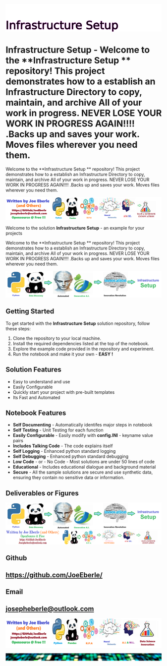 
![Image image_filename](solution_sign.png)

# Infrastructure Setup - Welcome to the **Infrastructure Setup ** repository! This project demonstrates how to a establish an Infrastructure Directory to copy, maintain, and archive All of your work in progress. NEVER LOSE YOUR WORK IN PROGRESS AGAIN!!!! .Backs up and saves your work.  Moves files wherever you need them. 
Welcome to the **Infrastructure Setup ** repository! This project demonstrates how to a establish an Infrastructure Directory to copy, maintain, and archive All of your work in progress. NEVER LOSE YOUR WORK IN PROGRESS AGAIN!!!! .Backs up and saves your work.  Moves files wherever you need them. 

![Image image_filename](code.png)

Welcome to the solution **Infrastructure Setup** - an example for your projects

Welcome to the **Infrastructure Setup ** repository! This project demonstrates how to a establish an Infrastructure Directory to copy, maintain, and archive All of your work in progress. NEVER LOSE YOUR WORK IN PROGRESS AGAIN!!!! .Backs up and saves your work.  Moves files wherever you need them. 

![Image image_filename](sample.png)

## Getting Started
To get started with the **Infrastructure Setup** solution repository, follow these steps:
1. Clone the repository to your local machine.
2. Install the required dependencies listed at the top of the notebook.
3. Explore the example code provided in the repository and experiment.
4. Run the notebook and make it your own - **EASY !**
    
## Solution Features
- Easy to understand and use  
- Easily Configurable 
- Quickly start your project with pre-built templates
- Its Fast and Automated

## Notebook Features
- **Self Documenting** - Automatically identifes major steps in notebook 
- **Self Testing** - Unit Testing for each function
- **Easily Configurable** - Easily modify with **config.INI** - keyname value pairs
- **Includes Talking Code** - The code explains itself 
- **Self Logging** - Enhanced python standard logging   
- **Self Debugging** - Enhanced python standard debugging
- **Low Code** - or - No Code  - Most solutions are under 50 lines of code
- **Educational** - Includes educational dialogue and background material
- **Secure** - All the sample solutions are secure and use synthetic data, ensuring they contain no sensitive data or information.
    
## Deliverables or Figures
 ![additional_image](infrastructure_setup.png)  <br>![additional_image](joe_logo.png)  <br>
    

## Github    
## https://github.com/JoeEberle/ 

## Email 
## josepheberle@outlook.com 

    
![Developer](developer.png)

![Brand](brand.png)
    
